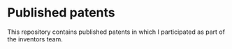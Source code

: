 # Published patents
This repository contains published patents in which I participated as part of the inventors team.

